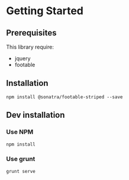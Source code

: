 Getting Started
===============

Prerequisites
-------------

This library require:

- jquery
- footable

Installation
------------

```
npm install @sonatra/footable-striped --save
```

Dev installation
----------------

### Use NPM

```
npm install
```

### Use grunt

```
grunt serve
```
